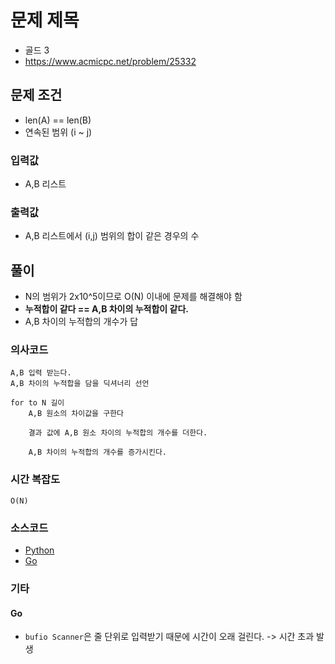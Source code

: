# 문제 제목

- 골드 3
- https://www.acmicpc.net/problem/25332

## 문제 조건

- len(A) == len(B)
- 연속된 범위 (i ~ j)

### 입력값

- A,B 리스트

### 출력값

- A,B 리스트에서 (i,j) 범위의 합이 같은 경우의 수

## 풀이

- N의 범위가 2x10^5이므로 O(N) 이내에 문제를 해결해야 함
- **누적합이 같다 == A,B 차이의 누적합이 같다.**
- A,B 차이의 누적합의 개수가 답

### 의사코드

```text
A,B 입력 받는다.
A,B 차이의 누적합을 담을 딕셔너리 선언

for to N 길이
    A,B 원소의 차이값을 구한다

    결과 값에 A,B 원소 차이의 누적합의 개수를 더한다.

    A,B 차이의 누적합의 개수를 증가시킨다.
```

### 시간 복잡도

```text
O(N)
```

### 소스코드

- [Python](./25332.py)
- [Go](./25332.go)

### 기타

#### Go

- `bufio Scanner`은 줄 단위로 입력받기 때문에 시간이 오래 걸린다. -> 시간 초과 발생
